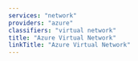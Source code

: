 ```yaml
---
services: "network"
providers: "azure"
classifiers: "virtual network"
title: "Azure Virtual Network"
linkTitle: "Azure Virtual Network"
---
```

